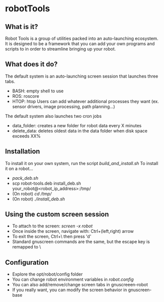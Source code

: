 # robotTools

## What is it?
Robot Tools is a group of utilities packed into an auto-launching ecosystem. It is designed to be a framework that you can add your own programs and scripts to in order to streamline bringing up your robot.

## What does it do?
The default system is an auto-launching screen session that launches three tabs.
  - BASH: empty shell to use
  - ROS: roscore
  - HTOP: htop
Users can add whatever additional processes they want (ex. sensor drivers, image processing, path planning...)    
    
The default system also launches two cron jobs
  - data_folder: creates a new folder for robot data every X minutes
  - delete_data: deletes oldest data in the data folder when disk space exceeds XX%
  
## Installation
To install it on your own system, run the script _build_and_install.sh_
To install it on a robot...
- _pack_deb.sh_
- scp robot-tools.deb install_deb.sh your_robot@<robot_ip_address>:/tmp/
- (On robot) _cd /tmp/_
- (On robot) _./install_deb.sh_
  
## Using the custom screen session
- To attach to the screen: _screen -x robot_
- Once inside the screen, navigate with: Ctrl+(left,right) arrow
- To exit the screen, Ctrl+\ then press 'd'
- Standard gnuscreen commands are the same, but the escape key is remapped to \\

## Configuration
- Explore the opt/robot/config folder
- You can change robot environment variables in _robot.config_
- You can also add/remove/change screen tabs in gnuscreeen-robot
- If you really want, you can modify the screen behavior in gnuscreen-base
